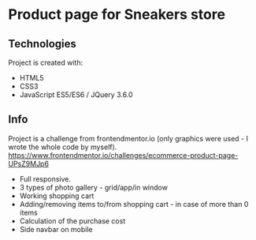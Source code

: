 # Product page for Sneakers store
## Technologies
Project is created with:
* HTML5
* CSS3
* JavaScript ES5/ES6 / JQuery 3.6.0
## Info
Project is a challenge from frontendmentor.io (only graphics were used - I wrote the whole code by myself).
https://www.frontendmentor.io/challenges/ecommerce-product-page-UPsZ9MJp6
* Full responsive.
* 3 types of photo gallery - grid/app/in window
* Working shopping cart
* Adding/removing items to/from shopping cart - in case of more than 0 items
* Calculation of the purchase cost
* Side navbar on mobile
